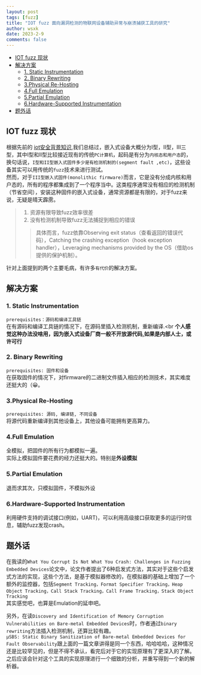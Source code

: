 ```yaml
---
layout: post
tags: [fuzz]
title: "IOT fuzz 面向漏洞检测的物联网设备辅助异常与崩溃捕获工具的研究"
author: wsxk
date: 2023-2-9
comments: false
---
```


- [IOT fuzz 现状](#iot-fuzz-现状)
- [解决方案](#解决方案)
  - [1. Static Instrumentation](#1-static-instrumentation)
  - [2. Binary Rewriting](#2-binary-rewriting)
  - [3.Physical Re-Hosting](#3physical-re-hosting)
  - [4.Full Emulation](#4full-emulation)
  - [5.Partial Emulation](#5partial-emulation)
  - [6.Hardware-Supported Instrumentation](#6hardware-supported-instrumentation)
- [题外话](#题外话)


## IOT fuzz 现状<br>
根据先前的 [iot安全背景知识](https://wsxk.github.io/iot%E5%85%A5%E9%97%A8%E4%B8%80/),我们总结过，嵌入式设备大概分为I型，II型，III三型，其中I型和II型比较接近现有的传统`PC计算机`，起码是有分为`内核态和用户态`的，换句话说，`I型和II型嵌入式固件多少是有检测机制的(segment fault ,etc)`，这些设备其实可以用传统的`fuzz`技术来进行测试。<br>
然而，对于`III型嵌入式固件(monolithic firmware)`而言，它是没有分成内核和用户态的，所有的程序都集成到了一个程序当中。这类程序通常没有相应的检测机制（节省空间），安装这种固件的嵌入式设备，通常资源都是有限的，对于fuzz来说，无疑是晴天霹雳。<br>
> 1. 资源有限导致fuzz效率很差
> 2. 没有检测机制导致fuzz无法捕捉到相应的错误
> > 具体而言，fuzz依靠Observing exit status（查看返回的错误代码），Catching the crashing exception（hook exception handler），Leveraging mechanisms provided by the OS（借助os提供的保护机制）。

针对上面提到的两个主要毛病，有许多`有代价`的解决方案。

## 解决方案<br>
### 1. Static Instrumentation<br>
`prerequisites：源码和编译工具链`<br>
在有源码和编译工具链的情况下，在源码里插入检测机制，重新编译.<br
**个人感觉这种办法没啥用，因为嵌入式设备厂商一般不开放源代码,如果是内部人士，或许可行**<br>

### 2. Binary Rewriting<br>
`prerequisites: 固件和设备`<br>
在获取固件的情况下，对firmware的二进制文件插入相应的检测技术，其实难度还挺大的（😀。<br>

### 3.Physical Re-Hosting<br>
`prerequisites: 源码, 编译链, 不同设备`<br>
将源代码重新编译到其他设备上，其他设备可能拥有更高算力。<br>

### 4.Full Emulation<br>
全模拟，把固件的所有行为都模拟一遍。<br>
实际上模拟固件要花费的经力还挺大的。特别是**外设模拟**<br>

### 5.Partial Emulation<br>
退而求其次，只模拟固件，不模拟外设<br>

### 6.Hardware-Supported Instrumentation<br>
利用硬件支持的调试接口(例如，UART)，可以利用高级接口获取更多的运行时信息，辅助fuzz发现crash。<br>

## 题外话<br>
在我读的`What You Corrupt Is Not What You Crash: Challenges in Fuzzing Embedded Devices`论文中，论文作者提出了6种启发式方法，其实对于这些个启发式方法的实现，这些个方法，是基于模拟器修改的，在模拟器的基础上增加了一个额外的监控器，包括`Segment Tracking，Format Specifier Tracking，Heap Object Tracking，Call Stack Tracking，Call Frame Tracking，Stack Object Tracking`<br>
其实感觉吧，也算是Emulation的延申吧。

另外，在读`Discovery and Identification of Memory Corruption Vulnerabilities on Bare-metal Embedded Devices`时，作者通过`binary rewriting`方法插入检测机制，还算比较有趣。<br>
`µSBS: Static Binary Sanitization of Bare-metal Embedded Devices for Fault Observability`跟上面的一篇文章讲得是同一个东西，哈哈哈哈，这种情况还是比较罕见的，但是不得不承认，看完后对于它的实现原理有了更深入的了解。<br>
之后应该会针对这个工具的实现原理进行一个细致的分析，并重写得到一个新的解析器。<br>


